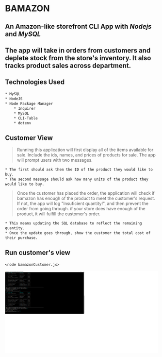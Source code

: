 # BAMAZON

## An Amazon-like storefront CLI App with _Nodejs_ and _MySQL_

## The app will take in orders from customers and deplete stock from the store's inventory. It also tracks product sales across department.

## Technologies Used

    * MySQL
    * NodeJS
    * Node Package Manager
        * Inquirer
        * MySQL
        * CLI-Table
        * dotenv

## Customer View

> Running this application will first display all of the items available for sale. Include the ids, names, and prices of products for sale.
> The app will prompt users with two messages.

    * The first should ask them the ID of the product they would like to buy.
    * The second message should ask how many units of the product they would like to buy.

> Once the customer has placed the order, the application will check if bamazon has enough of the product to meet the customer's request. If not, the app will log "Insuficient quantity!", and then prevent the order from going through.
> if your store does have enough of the product, it will fulfill the customer's order.

    * This means updating the SQL database to reflect the remaining quantity.
    * Once the update goes through, show the customer the total cost of their purchase.

## Run customer's view

`<node bamazonCustomer.js>`

![customer-view screenshot](/img/customer-view.png)
